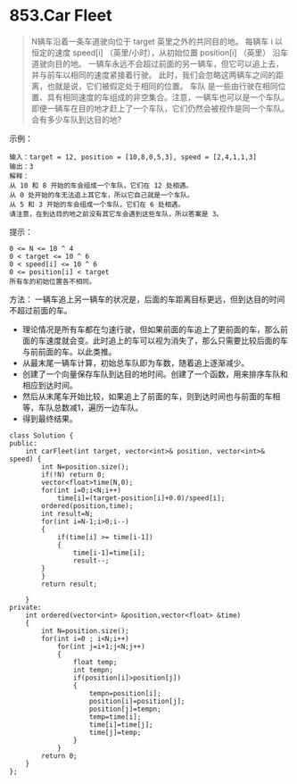# 853.Car Fleet

> N辆车沿着一条车道驶向位于 target 英里之外的共同目的地。
每辆车 i 以恒定的速度 speed[i] （英里/小时），从初始位置 position[i] （英里） 沿车道驶向目的地。
一辆车永远不会超过前面的另一辆车，但它可以追上去，并与前车以相同的速度紧接着行驶。
此时，我们会忽略这两辆车之间的距离，也就是说，它们被假定处于相同的位置。
车队 是一些由行驶在相同位置、具有相同速度的车组成的非空集合。注意，一辆车也可以是一个车队。
即便一辆车在目的地才赶上了一个车队，它们仍然会被视作是同一个车队。
会有多少车队到达目的地?

示例：
```
输入：target = 12, position = [10,8,0,5,3], speed = [2,4,1,1,3]
输出：3
解释：
从 10 和 8 开始的车会组成一个车队，它们在 12 处相遇。
从 0 处开始的车无法追上其它车，所以它自己就是一个车队。
从 5 和 3 开始的车会组成一个车队，它们在 6 处相遇。
请注意，在到达目的地之前没有其它车会遇到这些车队，所以答案是 3。
```
提示：
```
0 <= N <= 10 ^ 4
0 < target <= 10 ^ 6
0 < speed[i] <= 10 ^ 6
0 <= position[i] < target
所有车的初始位置各不相同。
```

方法： 一辆车追上另一辆车的状况是，后面的车距离目标更远，但到达目的时间不超过前面的车。
- 理论情况是所有车都在匀速行驶，但如果前面的车追上了更前面的车，那么前面的车速度就会变。此时追上的车可以视为消失了，那么只需要比较后面的车与前前面的车。以此类推。
- 从最末尾一辆车计算，初始总车队即为车数，随着追上逐渐减少。
- 创建了一个向量保存车队到达目的地时间。创建了一个函数，用来排序车队和相应到达时间。
- 然后从末尾车开始比较，如果追上了前面的车，则到达时间也与前面的车相等，车队总数减1，遍历一边车队。
- 得到最终结果。

```
class Solution {
public:
    int carFleet(int target, vector<int>& position, vector<int>& speed) {
        int N=position.size();
        if(!N) return 0;
        vector<float>time(N,0);
        for(int i=0;i<N;i++)
            time[i]=(target-position[i]+0.0)/speed[i];
        ordered(position,time);
        int result=N;
        for(int i=N-1;i>0;i--)
        {
            if(time[i] >= time[i-1])
            {
                time[i-1]=time[i];
                result--;
        }
        }
        return result;

    }
private:
    int ordered(vector<int> &position,vector<float> &time)
    {
        int N=position.size();
        for(int i=0 ; i<N;i++)
            for(int j=i+1;j<N;j++)
            {
                float temp;
                int tempn;
                if(position[i]>position[j])
                {
                    tempn=position[i];
                    position[i]=position[j];
                    position[j]=tempn;
                    temp=time[i];
                    time[i]=time[j];
                    time[j]=temp;
                }
            }
        return 0;
    }
};
```
